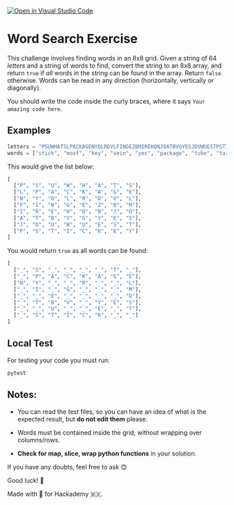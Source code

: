 [![Open in Visual Studio Code](https://classroom.github.com/assets/open-in-vscode-2e0aaae1b6195c2367325f4f02e2d04e9abb55f0b24a779b69b11b9e10269abc.svg)](https://classroom.github.com/online_ide?assignment_repo_id=15312859&assignment_repo_type=AssignmentRepo)
# Word Search Exercise

This challenge involves finding words in an 8x8 grid. Given a string of 64 *letters* and a string of words to find, convert the string to an 8x8 array, and return `true` if _all_ words in the string can be found in the array. Return `false` otherwise. Words can be read in any direction (horizontally, vertically or diagonally).

You should write the code inside the curly braces, where it says `Your amazing code here`.

## Examples

```python
letters = "PSUWHATSLPACKAGENYOLRDVLFINGEZBMIREHQNJOATBVGYESJDUWUESTPSTICKEY"
words = ["stick", "most", "key", "vein", "yes", "package", "tube", "target", "elm", "spy"]
```

This would give the list below:

```python
[
  ["P", "S", "U", "W", "H", "A", "T", "S"],
  ["L", "P", "A", "C", "K", "A", "G", "E"],
  ["N", "Y", "O", "L", "R", "D", "V", "L"],
  ["F", "I", "N", "G", "E", "Z", "B", "M"],
  ["I", "R", "E", "H", "Q", "N", "J", "O"],
  ["A", "T", "B", "V", "G", "Y", "E", "S"],
  ["J", "D", "U", "W", "U", "E", "S", "T"],
  ["P", "S", "T", "I", "C", "K", "E", "Y"]
]
```

You would return `true` as all words can be found:

```python
[
  ["_", "S", "_", "_", "_", "_", "T", "_"],
  ["_", "P", "A", "C", "K", "A", "G", "E"],
  ["N", "Y", "_", "_", "R", "_", "_", "L"],
  ["_", "I", "_", "G", "_", "_", "_", "M"],
  ["_", "_", "E", "_", "_", "_", "_", "O"],
  ["_", "T", "B", "V", "_", "Y", "E", "S"],
  ["_", "_", "U", "_", "_", "E", "_", "T"],
  ["_", "S", "T", "I", "C", "K", "_", "_"]
]
```

## Local Test

For testing your code you must run: 

```sh
pytest
```

## Notes:

- You can read the test files, so you can have an idea of what is the expected result, but **do not edit them** please.

- Words must be contained inside the grid, without wrapping over columns/rows.

- **Check for map, slice, wrap python functions** in your solution.

If you have any doubts, feel free to ask 😊

Good luck! 🚀

Made with 💚 for Hackademy 🇲🇽.